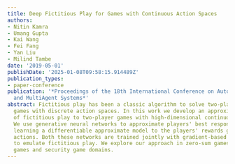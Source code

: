 ```yaml
---
title: Deep Fictitious Play for Games with Continuous Action Spaces
authors:
- Nitin Kamra
- Umang Gupta
- Kai Wang
- Fei Fang
- Yan Liu
- Milind Tambe
date: '2019-05-01'
publishDate: '2025-01-08T09:58:15.914489Z'
publication_types:
- paper-conference
publication: '*Proceedings of the 18th International Conference on Autonomous Agents
  and MultiAgent Systems*'
abstract: Fictitious play has been a classic algorithm to solve two-player adversarial
  games with discrete action spaces. In this work we develop an approximate extension
  of fictitious play to two-player games with high-dimensional continuous action spaces.
  We use generative neural networks to approximate players' best responses while also
  learning a differentiable approximate model to the players' rewards given their
  actions. Both these networks are trained jointly with gradient-based optimization
  to emulate fictitious play. We explore our approach in zero-sum games, non zero-sum
  games and security game domains.
---
```

